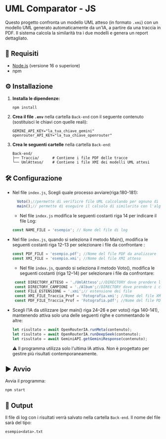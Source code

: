 # UML Comparator - JS

Questo progetto confronta un modello UML atteso (in formato `.xmi`) con un modello UML generato automaticamente da un'IA, a partire da una traccia in PDF. Il sistema calcola la similarità tra i due modelli e genera un report dettagliato.

## 🚀 Requisiti

- [Node.js](https://nodejs.org/) (versione 16 o superiore)
- npm

## ⚙️ Installazione

1. **Installa le dipendenze:**
   ```bash
   npm install
   ```

2. **Crea il file `.env`** nella cartella `Back-end` con il seguente contenuto (sostituisci le chiavi con quelle reali):
   ```
   GEMINI_API_KEY="la_tua_chiave_gemini"
   openrouter_API_KEY="la_tua_chiave_openrouter"
   ```

3. **Crea le seguenti cartelle** nella cartella `Back-end`:
   ```
   Back-end/
   ├── Traccia/      # Contiene i file PDF delle tracce
   └── UmlAtteso/    # Contiene i file XMI dei modelli UML attesi
   ```

## 🛠️ Configurazione
- Nel file `index.js`, Scegli quale processo avviare(riga:180-181):
  ```js
    Voto();//permette di verificre file UML calcolando per ognuno di essi le due tipologie di similarita
    main();// permette di eseguire il calsolo di similarita con l'algoritmo Nikiforova 
  ```
  - Nel file `index.js` modifica le seguenti costanti riga 14 per indicare il file Log:
  ```js
  const NAME_FILE = 'esempio'; // Nome del file di log
  ```
- Nel file `index.js`, quando si seleziona il metodo Main(), modifica le seguenti costanti riga 12–13 per selezionare i file da confrontare :
  ```js
  const PDF_FILE = 'esempio.pdf'; //Nome del file PDF da analizzare
  const XMI_FILE = 'esempio.xmi'; //Nome del file XMI atteso
  ```
  - Nel file `index.js`, quando si seleziona il metodo Voto(), modifica le seguenti costanti (riga 12–14) per selezionare i file da confrontare:
  ```js
   const DIRECTORY_ATTESO = './UmlAtteso';//DIRECTORY dove prendere l'UMLatteso 
   const DIRECTORY_CAMPIONI = './Album';//DIRECTORY dove prendere i campioni da testare
   const FILE_ESTENSIONE = '.xmi';// estensione dei file
   const XMI_FILE_Traccia_Prof = 'Fotografia.xmi'; //Nome del file XMI atteso
   const PDF_FILE_Traccia_Prof = 'Fotografia.pdf'; //Nome del file PDF da analizzare
  ```

- Scegli l’IA da utilizzare (per main() riga 24–26 e per voto() riga 140-141), mantenendo attiva solo una delle seguenti righe e commentando le altre:
  ```js
  let risultato = await OpenRouterIA.runMeta(contenuto);
  let risultato = await OpenRouterIA.runDeepSeek(contenuto);
  let risultato = await GeminiAPI.getGeminiResponse(contenuto);
  ```
  ⚠️ Il programma utilizza solo l'ultima IA attiva. Non è progettato per gestire più risultati contemporaneamente.

## ▶️ Avvio

Avvia il programma:
```bash
npm start
```

## 📄 Output

Il file di log con i risultati verrà salvato nella cartella `Back-end`. Il nome del file sarà del tipo:
```
esempio<data>.txt
```
